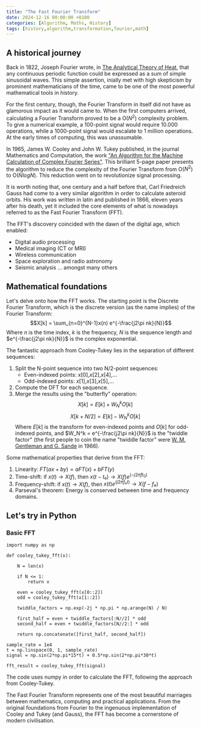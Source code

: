 ```yaml
---
title: "The Fast Fourier Transform"
date: 2024-12-16 00:00:00 +0100
categories: [Algorithm, Maths, History]
tags: [history,algorithm,transformation,fourier,math]
---
```

## A historical journey

Back in 1822, Joseph Fourier wrote, in [The Analytical Theory of Heat](https://books.google.de/books?hl=ca&lr=&id=-N8EAAAAYAAJ&oi=fnd&pg=PR2&dq=the+analytical+theory+of+heat&ots=SqseOECCRG&sig=ySp560OEWuzFranr_Qa31utV0Yg&redir_esc=y#v=onepage&q=the%20analytical%20theory%20of%20heat&f=false), that any continuous periodic function could be expressed as a sum of simple sinusoidal waves. This simple assertion, inially met with high skepticism by prominent mathematicians of the time, came to be one of the most powerful mathematical tools in history. 

For the first century, though, the Fourier Transform in itself did not have as glamorous impact as it would came to. When the first computers arrived, calculating a Fourier Transform proved to be a O($N^2$) complexity problem. To give a numerical example, a 100-point signal would require 10.000 operations, while a 1000-point signal would escalate to 1 million operations. At the early times of computing, this was unassumable. 

In 1965, James W. Cooley and John W. Tukey published, in the journal Mathematics and Computation, the work ["An Algorithm for the Machine Calculation of Complex Fourier Series"](https://www.jstor.org/stable/2003354?casa_token=Lu-JDVq8qF4AAAAA%3AyWjI0ZYpUSQXLmjg0P8LLVmQDvlvb9Q-g29qAJ2QMD6o4RczrLP1s9dJEy1Z7e26GNfvk8Lrulm4Wu49ucWh1qPBQJg5h-NRBHAnqKHd_-ggyLT202ZF). This brilliant 5-page paper presents the algorithm to reduce the complexity of the Fourier Transform from O($N^2$) to O($NlogN$). This reduction went on to revolutionize signal processing. 

It is worth noting that, one century and a half before that, Carl Friedreich Gauss had come to a very similar algorithm in order to calculate asteroid orbits. His work was written in latin and published in 1866, eleven years after his death, yet it included the core elements of what is nowadays referred to as the Fast Fourier Transform (FFT). 

The FFT's discovery coincided with the dawn of the digital age, which enabled: 
- Digital audio processing
- Medical imaging (CT or MRI)
- Wireless communication
- Space exploration and radio astronomy
- Seismic analysis
... amongst many others

## Mathematical foundations

Let's delve onto how the FFT works. The starting point is the Discrete Fourier Transform, which is the discrete version (as the name implies) of the Fourier Transform: 
$$X[k] = \sum_{n=0}^{N-1}x(n) e^{-\frac{j2\pi nk}{N}}$$
Where $n$ is the time index, $k$ is the frequency, $N$ is the sequence length and $e^{-\frac{j2\pi nk}{N}}$ is the complex exponential.

The fantastic approach from Cooley-Tukey lies in the separation of different sequences: 
1. Split the N-point sequence into two N/2-point sequences:
    - Even-indexed points: $x[0]$,$x[2]$,$x[4]$,...
    - Odd-indexed points:  $x[1]$,$x[3]$,$x[5]$,...
2. Compute the DFT for each sequence.
3. Merge the results using the "butterfly" operation: 
$$
X[k] = E[k] + W_N^k O[k]$$
$$
X[k+N/2] = E[k] - W_N^k O[k]
$$
Where $E[k]$ is the transform for even-indexed points and $O[k]$ for odd-indexed points, and $W_N^k = e^{-\frac{j2\pi nk}{N}}$ is the "twiddle factor" (the first people to coin the name "twiddle factor" were [W. M. Gentleman and G. Sande](https://dl.acm.org/doi/10.1145/1464291.1464352) in 1966).

Some mathematical properties that derive from the FFT: 
1. Linearity: $FT(ax + by) = aFT(x) + bFT(y)$
2. Time-shift: if $x(t) → X(f)$, then $x(t-t₀) → X(f)e^{(-j2πft_0)}$
3. Frequency-shift: if $x(t) → X(f)$, then $x(t)e^{(j2πf₀t)} → X(f-f₀)$
4. Parseval's theorem: Energy is conserved between time and frequency domains.

## Let's try in Python

### Basic FFT
```
import numpy as np

def cooley_tukey_fft(x):

    N = len(x)

    if N <= 1:
        return x

    even = cooley_tukey_fft(x[0::2])
    odd = cooley_tukey_fft(x[1::2])

    twiddle_factors = np.exp(-2j * np.pi * np.arange(N) / N)

    first_half = even + twiddle_factors[:N//2] * odd
    second_half = even + twiddle_factors[N//2:] * odd

    return np.concatenate([first_half, second_half])

sample_rate = 1e4
t = np.linspace(0, 1, sample_rate)
signal = np.sin(2*np.pi*15*t) + 0.5*np.sin(2*np.pi*30*t)

fft_result = cooley_tukey_fft(signal)
```
The code uses numpy in order to calculate the FFT, following the approach from Cooley-Tukey. 

The Fast Fourier Transform represents one of the most beautiful marriages between mathematics, computing and practical applications. From the original foundations from Fourier to the ingenuous implementation of Cooley and Tukey (and Gauss), the FFT has become a cornerstone of modern civilisation. 